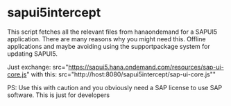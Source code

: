 # sapui5intercept

This script fetches all the relevant files from hanaondemand for a SAPUI5 application. There are many reasons why you might need this. Offline applications and maybe avoiding using the supportpackage system for updating SAPUI5.

Just exchange:
  src="https://sapui5.hana.ondemand.com/resources/sap-ui-core.js"
with this:
  src="http://host:8080/sapui5intercept/sap-ui-core.js""

PS: Use this with caution and you obviously need a SAP license to use SAP software. This is just for developers
